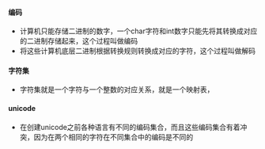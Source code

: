 #### 编码
- 计算机只能存储二进制的数字，一个char字符和int数字只能先将其转换成对应的二进制存储起来，这个过程叫做编码
- 将这些计算机底层二进制根据转换规则转换成对应的字符，这个过程叫做解码
#### 字符集
- 字符集就是一个字符与一个整数的对应关系，就是一个映射表，
#### unicode
- 在创建unicode之前各种语言有不同的编码集合，而且这些编码集合有着冲突，因为在两个相同的字符在不同集合中的编码是不同的